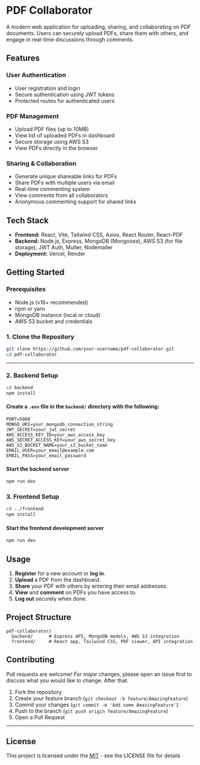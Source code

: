 # PDF Collaborator

A modern web application for uploading, sharing, and collaborating on PDF documents. Users can securely upload PDFs, share them with others, and engage in real-time discussions through comments.


## Features

### User Authentication
- User registration and login
- Secure authentication using JWT tokens
- Protected routes for authenticated users

### PDF Management
- Upload PDF files (up to 10MB)
- View list of uploaded PDFs in dashboard
- Secure storage using AWS S3
- View PDFs directly in the browser

### Sharing & Collaboration
- Generate unique shareable links for PDFs
- Share PDFs with multiple users via email
- Real-time commenting system
- View comments from all collaborators
- Anonymous commenting support for shared links


## Tech Stack

- **Frontend:** React, Vite, Tailwind CSS, Axios, React Router, React-PDF
- **Backend:** Node.js, Express, MongoDB (Mongoose), AWS S3 (for file storage), JWT Auth, Multer, Nodemailer
- **Deployment:** Vercel, Render


## Getting Started

### Prerequisites
- Node.js (v16+ recommended)
- npm or yarn
- MongoDB instance (local or cloud)
- AWS S3 bucket and credentials


### 1. Clone the Repository

```bash
git clone https://github.com/your-username/pdf-collaborator.git
cd pdf-collaborator
```

---

### 2. Backend Setup
```bash
cd backend
npm install
```

#### Create a `.env` file in the `backend/` directory with the following:
```
PORT=5000
MONGO_URI=your_mongodb_connection_string
JWT_SECRET=your_jwt_secret
AWS_ACCESS_KEY_ID=your_aws_access_key
AWS_SECRET_ACCESS_KEY=your_aws_secret_key
AWS_S3_BUCKET_NAME=your_s3_bucket_name
EMAIL_USER=your_email@example.com
EMAIL_PASS=your_email_password
```

#### Start the backend server
```bash
npm run dev
```

### 3. Frontend Setup
```bash
cd ../frontend
npm install
```

#### Start the frontend development server
```bash
npm run dev
```

## Usage

1. **Register** for a new account or **log in**.
2. **Upload** a PDF from the dashboard.
3. **Share** your PDF with others by entering their email addresses.
4. **View** and **comment** on PDFs you have access to.
5. **Log out** securely when done.


## Project Structure

```
pdf-collaborator/
  backend/      # Express API, MongoDB models, AWS S3 integration
  frontend/     # React app, Tailwind CSS, PDF viewer, API integration
```


## Contributing

Pull requests are welcome! For major changes, please open an issue first to discuss what you would like to change. After that:

1. Fork the repository
2. Create your feature branch (`git checkout -b feature/AmazingFeature`)
3. Commit your changes (`git commit -m 'Add some AmazingFeature'`)
4. Push to the branch (`git push origin feature/AmazingFeature`)
5. Open a Pull Request

---

## License

This project is licensed under the [MIT](LICENSE) - see the LICENSE file for details